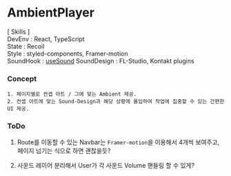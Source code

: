 # AmbientPlayer

[ Skills ]  
DevEnv : React, TypeScript  
State : Recoil  
Style : styled-components, Framer-motion  
SoundHook : [useSound](https://www.npmjs.com/package/react-sound)
SoundDesign : FL-Studio, Kontakt plugins

### Concept

    1. 페이지별로 컨셉 아트 / 그에 맞는 Ambient 제공.
    2. 컨셉 아트에 맞는 Sound-Design과 해당 상황에 몰입하여 작업에 집중할 수 있는 간편한 UI 제공.

### ToDo

1. Route를 이동할 수 있는 Navbar는 `Framer-motion`을 이용해서 4개씩 보여주고, 페이지 넘기는 식으로 하면 괜찮을듯?

2. 사운드 레이어 분리해서 User가 각 사운드 Volume 핸들링 할 수 있게?
